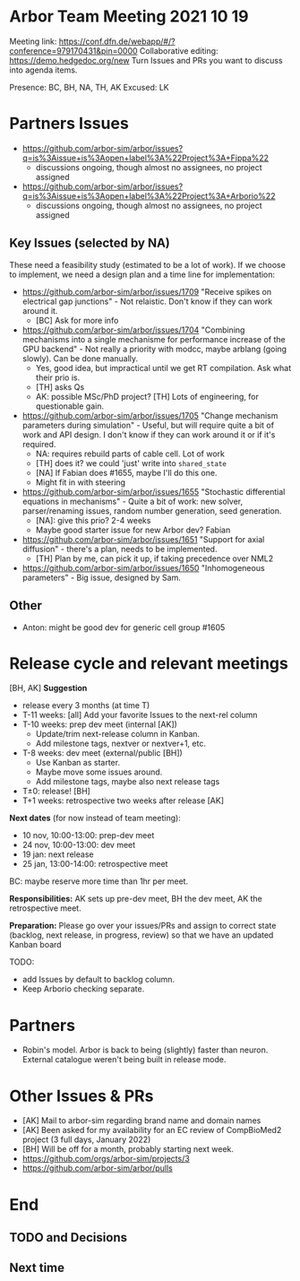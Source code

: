 Arbor Team Meeting 2021 10 19
=============================

Meeting link: https://conf.dfn.de/webapp/#/?conference=979170431&pin=0000
Collaborative editing: https://demo.hedgedoc.org/new
Turn Issues and PRs you want to discuss into agenda items.

Presence: BC, BH, NA, TH, AK
Excused: LK

Partners Issues
===============

* https://github.com/arbor-sim/arbor/issues?q=is%3Aissue+is%3Aopen+label%3A%22Project%3A+Fippa%22
    * discussions ongoing, though almost no assignees, no project assigned
* https://github.com/arbor-sim/arbor/issues?q=is%3Aissue+is%3Aopen+label%3A%22Project%3A+Arborio%22
    * discussions ongoing, though almost no assignees, no project assigned

Key Issues (selected by NA)
---------------------------
These need a feasibility study (estimated to be a lot of work). If we choose to implement, we need a design plan and a time line for implementation: 
- https://github.com/arbor-sim/arbor/issues/1709 "Receive spikes on electrical gap junctions" - Not relaistic. Don't know if they can work around it.
    - [BC] Ask for more info
- https://github.com/arbor-sim/arbor/issues/1704 "Combining mechanisms into a single mechanisme for performance increase of the GPU backend" - Not really a priority with modcc, maybe arblang (going slowly). Can be done manually.
    - Yes, good idea, but impractical until we get RT compilation. Ask what their prio is.
    - [TH] asks Qs
    - AK: possible MSc/PhD project? 
      [TH] Lots of engineering, for questionable gain.
- https://github.com/arbor-sim/arbor/issues/1705 "Change mechanism parameters during simulation" - Useful, but will require quite a bit of work and API design. I don't know if they can work around it or if it's required. 
    - NA: requires rebuild parts of cable cell. Lot of work
    - [TH] does it? we could 'just' write into `shared_state`
    - [NA] If Fabian does #1655, maybe I'll do this one.
    - Might fit in with steering
- https://github.com/arbor-sim/arbor/issues/1655 "Stochastic differential equations in mechanisms" - Quite a bit of work: new solver, parser/renaming issues, random number generation, seed generation. 
    - [NA]: give this prio? 2-4 weeks
    - Maybe good starter issue for new Arbor dev? Fabian
- https://github.com/arbor-sim/arbor/issues/1651 "Support for axial diffusion" - there's a plan, needs to be implemented. 
    - [TH] Plan by me, can pick it up, if taking precedence over NML2
- https://github.com/arbor-sim/arbor/issues/1650 "Inhomogeneous parameters" - Big issue, designed by Sam.

Other
-----

* Anton: might be good dev for generic cell group #1605

Release cycle and relevant meetings
===================================

[BH, AK] **Suggestion** 
* release every 3 months (at time T)
* T-11 weeks: [all] Add your favorite Issues to the next-rel column
* T-10 weeks: prep dev meet (internal [AK])
    * Update/trim next-release column in Kanban.
    * Add milestone tags, nextver or nextver+1, etc.
* T-8 weeks: dev meet (external/public [BH])
    * Use Kanban as starter.
    * Maybe move some issues around.
    * Add milestone tags, maybe also next release tags
* T±0: release! [BH]
* T+1 weeks: retrospective two weeks after release [AK]

**Next dates** (for now instead of team meeting):

* 10 nov, 10:00-13:00: prep-dev meet
* 24 nov, 10:00-13:00: dev meet
* 19 jan: next release
* 25 jan, 13:00-14:00: retrospective meet

BC: maybe reserve more time than 1hr per meet.

**Responsibilities:** 
AK sets up pre-dev meet, BH the dev meet, AK the retrospective meet.

**Preparation:** 
Please go over your issues/PRs and assign to correct state (backlog, next release, in progress, review) so that we have an updated Kanban board

TODO:
- add Issues by default to backlog column.
- Keep Arborio checking separate.

Partners
========

* Robin's model. Arbor is back to being (slightly) faster than neuron. External catalogue weren't being built in release mode. 


Other Issues & PRs
==================

* [AK] Mail to arbor-sim regarding brand name and domain names
* [AK] Been asked for my availability for an EC review of CompBioMed2 project (3 full days, January 2022)
* [BH] Will be off for a month, probably starting next week.
* https://github.com/orgs/arbor-sim/projects/3
* https://github.com/arbor-sim/arbor/pulls

End
===

TODO and Decisions
------------------



Next time
---------
 

